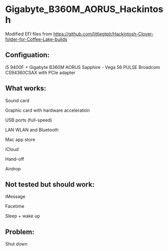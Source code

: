 # Gigabyte_B360M_AORUS_Hackintosh

Modified EFI files from 
https://github.com/littlegtplr/Hackintosh-Clover-folder-for-Coffee-Lake-builds

## Configuation: 
i5 9400F + Gigabyte B360M AORUS
Sapphire - Vega 56 PULSE
Broadcom CS94360CSAX with PCIe adapter

## What works:
Sound card

Graphic card with hardware acceleration

USB ports (full-speed)

LAN WLAN and Bluetooth

Mac app store

iCloud

Hand-off

Airdrop


## Not tested but should work:
iMessage

Facetime

Sleep + wake up

## Problem:
Shut down
